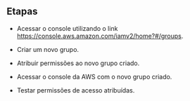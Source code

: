 ## Etapas

 - Acessar o console utilizando o link https://console.aws.amazon.com/iamv2/home?#/groups.

 - Criar um novo grupo.

 - Atribuir permissões ao novo grupo criado.

 - Acessar o console da AWS com o novo grupo criado.

 - Testar permissões de acesso atribuídas.